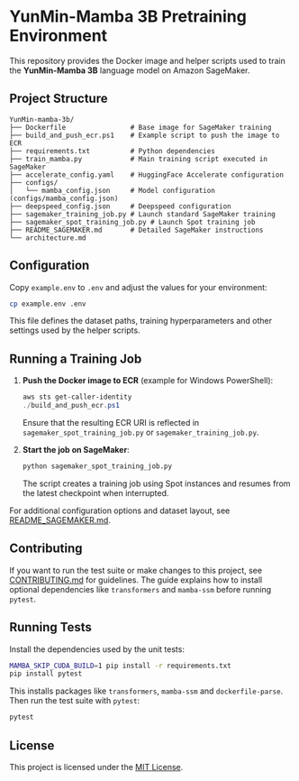 # YunMin-Mamba 3B Pretraining Environment

This repository provides the Docker image and helper scripts used to train the **YunMin-Mamba 3B** language model on Amazon SageMaker.

## Project Structure

```
YunMin-mamba-3b/
├── Dockerfile                # Base image for SageMaker training
├── build_and_push_ecr.ps1    # Example script to push the image to ECR
├── requirements.txt          # Python dependencies
├── train_mamba.py            # Main training script executed in SageMaker
├── accelerate_config.yaml    # HuggingFace Accelerate configuration
├── configs/
│   └── mamba_config.json     # Model configuration (configs/mamba_config.json)
├── deepspeed_config.json     # Deepspeed configuration
├── sagemaker_training_job.py # Launch standard SageMaker training
├── sagemaker_spot_training_job.py # Launch Spot training job
├── README_SAGEMAKER.md       # Detailed SageMaker instructions
└── architecture.md
```

## Configuration

Copy `example.env` to `.env` and adjust the values for your environment:

```bash
cp example.env .env
```

This file defines the dataset paths, training hyperparameters and other
settings used by the helper scripts.

## Running a Training Job

1. **Push the Docker image to ECR** (example for Windows PowerShell):

   ```powershell
   aws sts get-caller-identity
   ./build_and_push_ecr.ps1
   ```

   Ensure that the resulting ECR URI is reflected in `sagemaker_spot_training_job.py` or `sagemaker_training_job.py`.

2. **Start the job on SageMaker**:

   ```bash
   python sagemaker_spot_training_job.py
   ```

   The script creates a training job using Spot instances and resumes from the latest checkpoint when interrupted.

For additional configuration options and dataset layout, see [README_SAGEMAKER.md](README_SAGEMAKER.md).

## Contributing

If you want to run the test suite or make changes to this project, see
[CONTRIBUTING.md](CONTRIBUTING.md) for guidelines. The guide explains how to
install optional dependencies like `transformers` and `mamba-ssm` before
running `pytest`.

## Running Tests

Install the dependencies used by the unit tests:

```bash
MAMBA_SKIP_CUDA_BUILD=1 pip install -r requirements.txt
pip install pytest
```

This installs packages like `transformers`, `mamba-ssm` and `dockerfile-parse`.
Then run the test suite with `pytest`:

```bash
pytest
```

## License

This project is licensed under the [MIT License](LICENSE).
